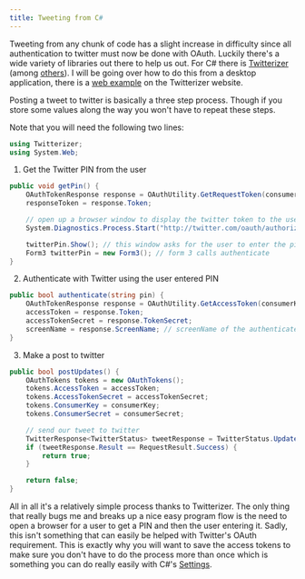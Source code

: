 ```yaml
---
title: Tweeting from C#
---
```


Tweeting from any chunk of code has a slight increase in difficulty since all authentication to twitter must now be done with OAuth. Luckily there's a wide variety of libraries out there to help us out. For C# there is [Twitterizer](http://www.twitterizer.net/) (among [others](http://dev.twitter.com/pages/libraries#dotnet)). I will be going over how to do this from a desktop application, there is a [web example](http://www.twitterizer.net/tutorials/getting-started-with-oauth/) on the Twitterizer website.

Posting a tweet to twitter is basically a three step process. Though if you store some values along the way you won't have to repeat these steps.

Note that you will need the following two lines:

```c#
using Twitterizer;
using System.Web;
```

1) Get the Twitter PIN from the user

```c#
public void getPin() {
	OAuthTokenResponse response = OAuthUtility.GetRequestToken(consumerKey, consumerSecret, "oob");
	responseToken = response.Token;

	// open up a browser window to display the twitter token to the user
	System.Diagnostics.Process.Start("http://twitter.com/oauth/authorize?oauth_token=" + responseToken);

	twitterPin.Show(); // this window asks for the user to enter the pin
	Form3 twitterPin = new Form3(); // form 3 calls authenticate
}
```

2) Authenticate with Twitter using the user entered PIN

```c#
public bool authenticate(string pin) {
	OAuthTokenResponse response = OAuthUtility.GetAccessToken(consumerKey, consumerSecret, responseToken, pin);
	accessToken = response.Token;
	accessTokenSecret = response.TokenSecret;
	screenName = response.ScreenName; // screenName of the authenticated user (useful for display)
}
```

3) Make a post to twitter

```c#
public bool postUpdates() {
	OAuthTokens tokens = new OAuthTokens();
	tokens.AccessToken = accessToken;
	tokens.AccessTokenSecret = accessTokenSecret;
	tokens.ConsumerKey = consumerKey;
	tokens.ConsumerSecret = consumerSecret;

	// send our tweet to twitter
	TwitterResponse<TwitterStatus> tweetResponse = TwitterStatus.Update(tokens, "Tweeting from C#");
	if (tweetResponse.Result == RequestResult.Success) {
		return true;
	}

	return false;
}
```

All in all it's a relatively simple process thanks to Twitterizer. The only thing that really bugs me and breaks up a nice easy program flow is the need to open a browser for a user to get a PIN and then the user entering it. Sadly, this isn't something that can easily be helped with Twitter's OAuth requirement. This is exactly why you will want to save the access tokens to make sure you don't have to do the process more than once which is something you can do really easily with C#'s [Settings](http://msdn.microsoft.com/en-us/library/aa730869%28v=vs.80%29.aspx).